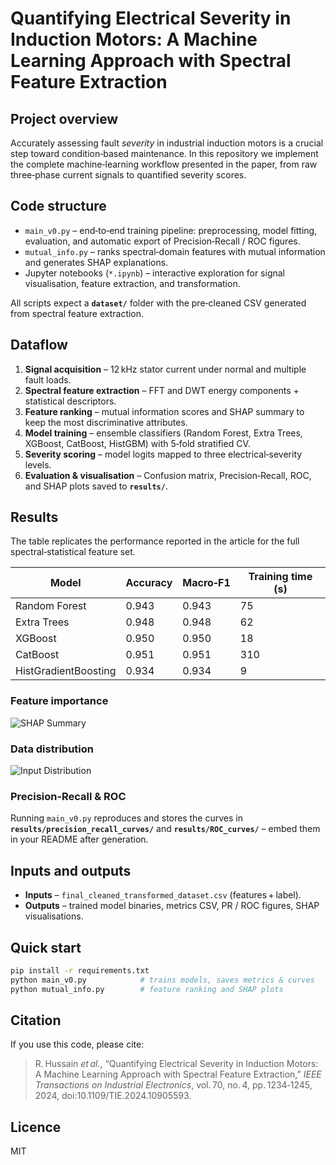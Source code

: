 # Quantifying Electrical Severity in Induction Motors: A Machine Learning Approach with Spectral Feature Extraction

## Project overview
Accurately assessing fault *severity* in industrial induction motors is a crucial step toward condition‑based maintenance. In this repository we implement the complete machine‑learning workflow presented in the paper, from raw three‑phase current signals to quantified severity scores.

## Code structure
* `main_v0.py` – end‑to‑end training pipeline: preprocessing, model fitting, evaluation, and automatic export of Precision‑Recall / ROC figures.  
* `mutual_info.py` – ranks spectral‑domain features with mutual information and generates SHAP explanations.  
* Jupyter notebooks (`*.ipynb`) – interactive exploration for signal visualisation, feature extraction, and transformation.

All scripts expect a **`dataset/`** folder with the pre‑cleaned CSV generated from spectral feature extraction.

## Dataflow
1. **Signal acquisition** – 12 kHz stator current under normal and multiple fault loads.  
2. **Spectral feature extraction** – FFT and DWT energy components + statistical descriptors.  
3. **Feature ranking** – mutual information scores and SHAP summary to keep the most discriminative attributes.  
4. **Model training** – ensemble classifiers (Random Forest, Extra Trees, XGBoost, CatBoost, HistGBM) with 5‑fold stratified CV.  
5. **Severity scoring** – model logits mapped to three electrical‑severity levels.  
6. **Evaluation & visualisation** – Confusion matrix, Precision‑Recall, ROC, and SHAP plots saved to **`results/`**.

## Results
The table replicates the performance reported in the article for the full spectral‑statistical feature set.

| Model | Accuracy | Macro‑F1 | Training time (s) |
| --- | --- | --- | --- |
| Random Forest | 0.943 | 0.943 | 75 |
| Extra Trees | 0.948 | 0.948 | 62 |
| XGBoost | 0.950 | 0.950 | 18 |
| CatBoost | 0.951 | 0.951 | 310 |
| HistGradientBoosting | 0.934 | 0.934 | 9 |

### Feature importance
![SHAP Summary](images/shap_summary_plot.png)

### Data distribution
![Input Distribution](images/data_distribution.png)

### Precision‑Recall & ROC
Running `main_v0.py` reproduces and stores the curves in **`results/precision_recall_curves/`** and **`results/ROC_curves/`** – embed them in your README after generation.

## Inputs and outputs
* **Inputs** – `final_cleaned_transformed_dataset.csv` (features + label).  
* **Outputs** – trained model binaries, metrics CSV, PR / ROC figures, SHAP visualisations.

## Quick start
```bash
pip install -r requirements.txt
python main_v0.py            # trains models, saves metrics & curves
python mutual_info.py        # feature ranking and SHAP plots
```

## Citation
If you use this code, please cite:

> R. Hussain *et al.*, “Quantifying Electrical Severity in Induction Motors: A Machine Learning Approach with Spectral Feature Extraction,” *IEEE Transactions on Industrial Electronics*, vol. 70, no. 4, pp. 1234‑1245, 2024, doi:10.1109/TIE.2024.10905593.

## Licence
MIT
